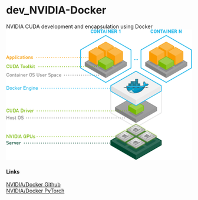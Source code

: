 # dev_NVIDIA-Docker
NVIDIA CUDA development and encapsulation using Docker<br/>
![NVIDIA Docker](https://github.com/lel99999/dev_NVIDIA-Docker/blob/master/nvidia-docker.png)

#### Links
[NVIDIA/Docker Github](https://github.com/NVIDIA/nvidia-docker) <br/>
[NVIDIA/Docker PyTorch](https://github.com/anibali/docker-pytorch) <br/>
